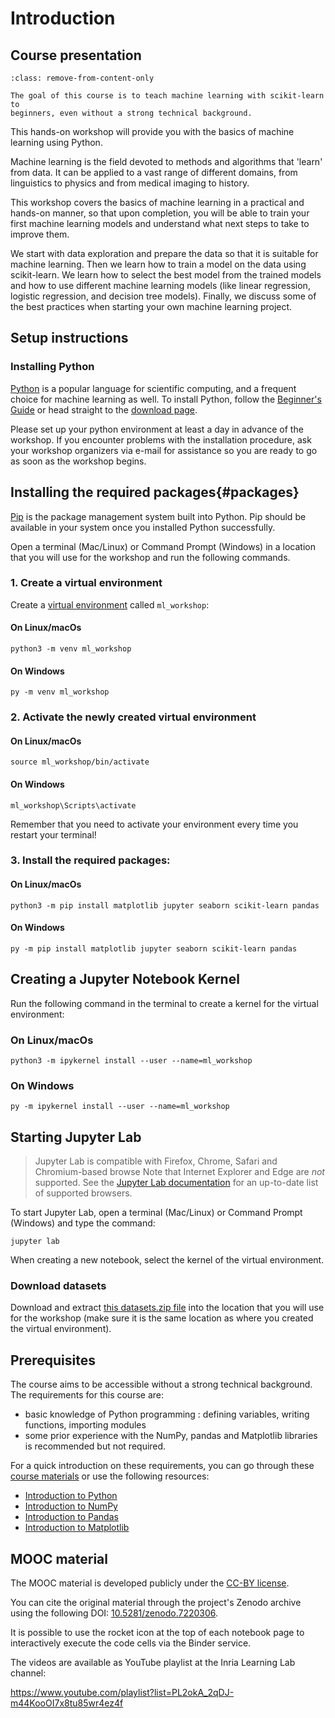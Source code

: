 # Introduction

## Course presentation

```{admonition} Welcome!
:class: remove-from-content-only

The goal of this course is to teach machine learning with scikit-learn to
beginners, even without a strong technical background.
```

This hands-on workshop will provide you with the basics of machine learning using Python.

Machine learning is the field devoted to methods and algorithms that 'learn' from data. It can be applied to a vast range of different domains, from linguistics to physics and from medical imaging to history.

This workshop covers the basics of machine learning in a practical and hands-on manner, so that upon completion, you will be able to train your first machine learning models and understand what next steps to take to improve them.

We start with data exploration and prepare the data so that it is suitable for machine learning. Then we learn how to train a model on the data using scikit-learn. We learn how to select the best model from the trained models and how to use different machine learning models (like linear regression, logistic regression, and decision tree models). Finally, we discuss some of the best practices when starting your own machine learning project.


## Setup instructions

### Installing Python

[Python][python] is a popular language for scientific computing, and a frequent choice
for machine learning as well.
To install Python, follow the [Beginner's Guide](https://wiki.python.org/moin/BeginnersGuide/Download) or head straight to the [download page](https://www.python.org/downloads/).

Please set up your python environment at least a day in advance of the workshop.
If you encounter problems with the installation procedure, ask your workshop organizers via e-mail for assistance so
you are ready to go as soon as the workshop begins.

## Installing the required packages{#packages}

[Pip](https://pip.pypa.io/en/stable/) is the package management system built into Python.
Pip should be available in your system once you installed Python successfully.

Open a terminal (Mac/Linux) or Command Prompt (Windows) in a location that you will use for the workshop 
and run the following commands.

### 1. Create a virtual environment
Create a [virtual environment](https://packaging.python.org/en/latest/guides/installing-using-pip-and-virtual-environments/#create-and-use-virtual-environments) called `ml_workshop`:
#### On Linux/macOs

```shell
python3 -m venv ml_workshop
```

#### On Windows

```shell
py -m venv ml_workshop
```

### 2. Activate the newly created virtual environment


#### On Linux/macOs

```shell
source ml_workshop/bin/activate
```

#### On Windows

```shell
ml_workshop\Scripts\activate
```

Remember that you need to activate your environment every time you restart your terminal!

### 3. Install the required packages:

#### On Linux/macOs

```shell
python3 -m pip install matplotlib jupyter seaborn scikit-learn pandas
```

#### On Windows

```shell
py -m pip install matplotlib jupyter seaborn scikit-learn pandas
```

## Creating a Jupyter Notebook Kernel 

Run the following command in the terminal to create a kernel for the virtual environment:

### On Linux/macOs

```shell
python3 -m ipykernel install --user --name=ml_workshop
```

### On Windows

```shell
py -m ipykernel install --user --name=ml_workshop
```

## Starting Jupyter Lab

> Jupyter Lab is compatible with Firefox, Chrome, Safari and Chromium-based browse
> Note that Internet Explorer and Edge are *not* supported.
> See the [Jupyter Lab documentation](https://jupyterlab.readthedocs.io/en/latest/getting_started/accessibility.html#compatibility-with-browsers-and-assistive-technology) for an up-to-date list of supported browsers.

To start Jupyter Lab, open a terminal (Mac/Linux) or Command Prompt (Windows) and type the command:

```shell
jupyter lab
```

When creating a new notebook, select the kernel of the virtual environment.

### Download datasets
Download and extract [this datasets.zip file](https://zenodo.org/records/14851649/files/datasets.zip)
into the location that you will use for the workshop 
(make sure it is the same location as where you created the virtual environment).

## Prerequisites

The course aims to be accessible without a strong technical background. The
requirements for this course are:
- basic knowledge of Python programming : defining variables, writing
  functions, importing modules
- some prior experience with the NumPy, pandas and Matplotlib libraries is
  recommended but not required.

For a quick introduction on these requirements, you can go through these
[course materials](http://swcarpentry.github.io/python-novice-gapminder/)
or use the following resources:
- [Introduction to Python](https://scipy-lectures.org/intro/language/python_language.html)
- [Introduction to NumPy](https://sebastianraschka.com/blog/2020/numpy-intro.html)
- [Introduction to Pandas](https://pandas.pydata.org/docs/user_guide/10min.html)
- [Introduction to Matplotlib](https://sebastianraschka.com/blog/2020/numpy-intro.html#410-matplotlib)


## MOOC material

The MOOC material is developed publicly under the [CC-BY license](
https://github.com/INRIA/scikit-learn-mooc/blob/main/LICENSE).

You can cite the original material through the project's Zenodo archive using the following DOI:
[10.5281/zenodo.7220306](https://doi.org/10.5281/zenodo.7220306).

It is possible to use the rocket icon at the top of each notebook
page to interactively execute the code cells via the Binder
service.

The videos are available as YouTube playlist at the Inria Learning Lab channel:

  https://www.youtube.com/playlist?list=PL2okA_2qDJ-m44KooOI7x8tu85wr4ez4f

[python]: https://python.org
[jupyter]: http://jupyter.org/
